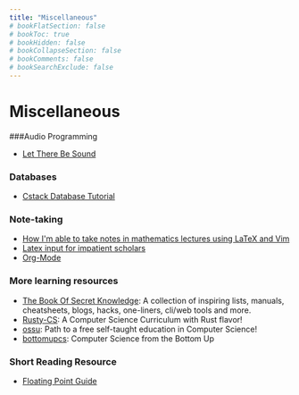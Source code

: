 ```yaml
---
title: "Miscellaneous"
# bookFlatSection: false
# bookToc: true
# bookHidden: false
# bookCollapseSection: false
# bookComments: false
# bookSearchExclude: false
---
```


# Miscellaneous

###Audio Programming

- [Let There Be Sound](https://nicolasallemand.com/2019/12/12/let-there-be-sound/)

### Databases
- [Cstack Database Tutorial](https://cstack.github.io/db_tutorial/)

### Note-taking
- [How I'm able to take notes in mathematics lectures using LaTeX and Vim](https://castel.dev/post/lecture-notes-1/)
- [Latex input for impatient scholars](https://karthinks.com/software/latex-input-for-impatient-scholars/)
- [Org-Mode](https://orgmode.org/)

### More learning resources

- [The Book Of Secret Knowledge](https://github.com/trimstray/the-book-of-secret-knowledge): A collection of inspiring lists, manuals, cheatsheets, blogs, hacks, one-liners, cli/web tools and more.
- [Rusty-CS](https://github.com/AbdesamedBendjeddou/Rusty-CS): A Computer Science Curriculum with Rust flavor!
- [ossu](https://github.com/ossu/computer-science): Path to a free self-taught education in Computer Science!
- [bottomupcs](https://www.bottomupcs.com): Computer Science from the Bottom Up

### Short Reading Resource
- [Floating Point Guide](https://floating-point-gui.de/basic/)
